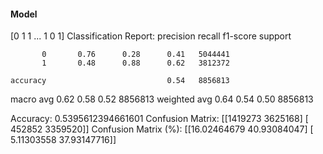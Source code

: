#### Model
[0 1 1 ... 1 0 1]
Classification Report:
              precision    recall  f1-score   support

           0       0.76      0.28      0.41   5044441
           1       0.48      0.88      0.62   3812372

    accuracy                           0.54   8856813
   macro avg       0.62      0.58      0.52   8856813
weighted avg       0.64      0.54      0.50   8856813

Accuracy: 0.5395612394661601
Confusion Matrix:
[[1419273 3625168]
 [ 452852 3359520]]
Confusion Matrix (%):
[[16.02464679 40.93084047]
 [ 5.11303558 37.93147716]]
